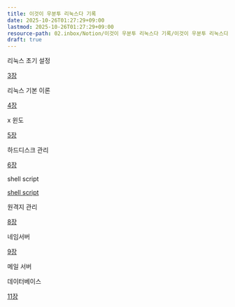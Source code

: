```yaml
---
title: 이것이 우분투 리눅스다 기록
date: 2025-10-26T01:27:29+09:00
lastmod: 2025-10-26T01:27:29+09:00
resource-path: 02.inbox/Notion/이것이 우분투 리눅스다 기록/이것이 우분투 리눅스다 기록.md
draft: true
---
```

리눅스 초기 설정

[3장](3장.md)

  

리눅스 기본 이론

[4장](4장.md)

  

x 윈도

[5장](5장.md)

  

하드디스크 관리

[6장](6장.md)

  

shell script

[shell script](shell%20script.md)
  

원격지 관리

[8장](8장.md)

  

네임서버

[9장](9장.md)

  

메일 서버

  

데이터베이스

  

[11장](11장.md)